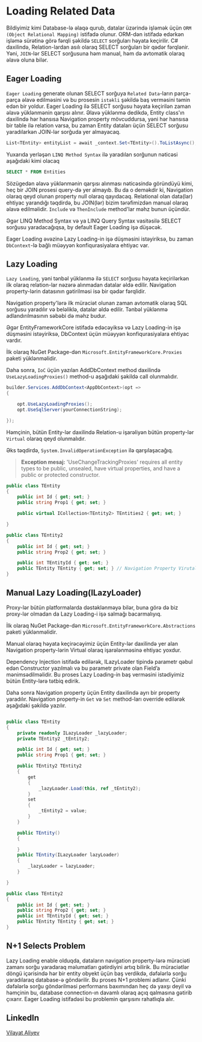 # Loading Related Data

Bildiyimiz kimi Database-lə əlaqə qurub, datalar üzərində işləmək üçün ```ORM (Object Relational Mapping)``` istifadə olunur. 
ORM-dən istifadə edərkən işləmə sürətinə görə fərqli şəkildə ```SELECT``` sorğuları həyata keçirilir. 
C# daxilində, Relation-lardan asılı olaraq SELECT sorğuları bir qədər fərqlənir. 
Yəni, ```JOIN```-lər SELECT sorğusuna həm manual, həm də avtomatik olaraq əlavə oluna bilər.


## Eager Loading

```Eager Loading``` generate olunan SELECT sorğuya ```Related Data```-ların parça-parça əlavə edilməsini və bu prosesin `istəkli` şəkildə baş verməsini təmin edən bir yoldur.
Eager Loading ilə SELECT sorğusu həyata keçirilən zaman əlavə yüklənmənin qarşısı alınır. 
Əlavə yüklənmə dedikdə, Entity class'ın daxilində hər hansısa Navigation property mövcuddursa, yəni hər hansısa bir table ilə relation varsa, bu zaman Entity dataları üçün SELECT sorğusu yaradılarkən JOIN-lər sorğuda yer almayacaq.

```csharp
List<TEntity> entityList = await _context.Set<TEntity>().ToListAsync();
```
Yuxarıda yerləşən ```LINQ Method Syntax``` ilə yaradılan sorğunun nəticəsi aşağıdaki kimi olacaq
```sql
SELECT * FROM Entities
```

Sözügedən əlavə yüklənmənin qarşısı alınması nəticəsində göründüyü kimi, heç bir JOIN prosesi query-də yer almayıb. Bu da o deməkdir ki, Navigation olaraq qeyd olunan property null olaraq qayıdacaq.
Relational olan data(lar) ehtiyac yarandığı təqdirdə, bu JOIN(lər) bizim tərəfimizdən manual olaraq əlavə edilməlidir. ```Include``` və ```ThenInclude``` method'lar məhz bunun üçündür.
       
Əgər LINQ Method Syntax və ya LINQ Query Syntax vasitəsilə SELECT sorğusu yaradacağıqsa, by default Eager Loading işə düşəcək. 

Eager Loading əvəzinə Lazy Loading-in işə düşməsini istəyiriksə, bu zaman ```DbContext```-lə bağlı müəyyən konfiqurasiyalara ehtiyac var. 


## Lazy Loading

```Lazy Loading```, yəni tənbəl yüklənmə ilə ```SELECT``` sorğusu həyata keçirilərkən ilk olaraq relation-lar nəzərə alınmadan datalar əldə edilir.
Navigation property-lərin datasının gətirilməsi isə bir qədər fərqlidir.

Navigation property'lərə ilk müraciət olunan zaman avtomatik olaraq SQL sorğusu yaradılır və beləliklə, datalar əldə edilir. 
Tənbəl yüklənmə adlandırılmasının səbəbi də məhz budur.

Əgər EntityFrameworkCore istifadə edəcəyiksə və Lazy Loading-in işə düşməsini istəyiriksə, DbContext üçün müəyyən konfiqurasiyalara ehtiyac vardır. 

İlk olaraq NuGet Package-dən ```Microsoft.EntityFrameworkCore.Proxies``` paketi yüklənməlidir.

Daha sonra, ```IoC``` üçün yazılan AddDbContext method daxilində ```UseLazyLoadingProxies()``` method-u aşağıdaki şəkildə call olunmalıdır.

```csharp
builder.Services.AddDbContext<AppDbContext>(opt =>
{

    opt.UseLazyLoadingProxies();
    opt.UseSqlServer(yourConnectionString);

});

```

Həmçinin, bütün Entity-lər daxilində Relation-u işarəliyən bütün property-lər ```Virtual``` olaraq qeyd olunmalıdır. 

Əks təqdirdə, ```System.InvalidOperationException``` ilə qarşılaşacağıq.

> **Exception mesaj:**
'UseChangeTrackingProxies' requires all entity types to be public, unsealed, have virtual properties, and have a public or protected constructor.

```csharp
public class TEntity
{
    public int Id { get; set; }
    public string Prop1 { get; set; }

    public virtual ICollection<TEntity2> TEntities2 { get; set; }

}

public class TEntity2
{
    public int Id { get; set; }
    public string Prop2 { get; set; }

    public int TEntityId { get; set; }
    public TEntity TEntity { get; set; } // Navigation Property Virutal olaraq təyin edilmədiyi üçün SELECT sorğusu icra olunduqda, yəni Lazy Loading işə düşdükdə, proxy-lər düzgün işləməyəcək və beləliklə exception alacağıq.
}

```

## Manual Lazy Loading(ILazyLoader)

Proxy-lər bütün platformalarda dəstəklənməyə bilər, buna görə də biz proxy-lər olmadan da Lazy Loading-i işə salmağı bacarmalıyıq.

İlk olaraq NuGet Package-dən ```Microsoft.EntityFrameworkCore.Abstractions``` paketi yüklənməlidir.

Manual olaraq həyata keçirəcəyimiz üçün Entity-lər daxilində yer alan Navigation property-lərin Virtual olaraq işarələnməsinə ehtiyac yoxdur.

Dependency Injection istifadə edilərək, ILazyLoader tipində parametr qəbul edən Constructor yazılmalı və bu parametr private olan Field’a mənimsədilməlidir. Bu proses Lazy Loading-in baş verməsini istədiyimiz bütün Entity-lərə tətbiq edirik.

Daha sonra Navigation property üçün Entity daxilində ayrı bir property yaradılır. Navigation property-in `Get` və `Set` method-ları override edilərək aşağıdaki şəkildə yazılır.

```csharp

public class TEntity
{
    private readonly ILazyLoader _lazyLoader;
    private TEntity2 _tEntity2;

    public int Id { get; set; }
    public string Prop1 { get; set; }

    public TEntity2 TEntity2
    {
        get
        {
            _lazyLoader.Load(this, ref _tEntity2);
        }
        set
        {
            _tEntity2 = value;
        }
    }

    public TEntity()
    {

    }
    public TEntity(ILazyLoader lazyLoader)
    {
        _lazyLoader = lazyLoader;
    }

}

public class TEntity2
{
    public int Id { get; set; }
    public string Prop2 { get; set; }
    public int TEntityId { get; set; }
    public TEntity TEntity { get; set; }
}
```
## N+1 Selects Problem

Lazy Loading enable olduqda, dataların navigation property-lərə müraciəti zamanı sorğu yaradaraq məlumatları gətirdiyini artıq bilirik. Bu müraciətlər döngü içərisində hər bir entity obyekt üçün baş verdikdə, dəfələrlə sorğu yaradılaraq database-ə göndərilir. Bu proses N+1 problemi adlanır. Çünki dəfələrlə sorğu göndərilməsi performans baxımından heç də yaxşı deyil və həmçinin bu, database connection-ın davamlı olaraq açıq qalmasına gətirib çıxarır. Eager Loading istifadəsi bu problemin qarşısını rahatlıqla alır.



## LinkedIn

[Vilayat Aliyev](https://www.linkedin.com/in/vilayataliyev/)









